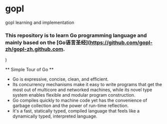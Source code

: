 # gopl
gopl learning and implementation

### This repository is to learn Go programming language and mainly based on the [Go语言圣经](https://github.com/gopl-zh/gopl-zh.github.com.
)

** Simple Tour of Go **

* Go is expressive, concise, clean, and efficient. 
* Its concurrency mechanisms make it easy to write programs that get the most out of multicore and networked machines, while its novel type system enables flexible and modular program construction. 
* Go compiles quickly to machine code yet has the convenience of garbage collection and the power of run-time reflection. 
* It's a fast, statically typed, compiled language that feels like a dynamically typed, interpreted language.
